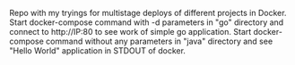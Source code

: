 Repo with my tryings for multistage deploys of different projects in Docker.
Start docker-compose command with -d parameters in "go" directory and connect to http://IP:80 to see work of simple go application.
Start docker-compose command without any parameters in "java" directory and see "Hello World" application in STDOUT of docker.
